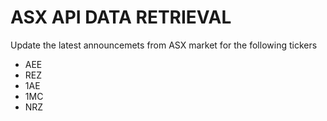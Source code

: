 # ASX API DATA RETRIEVAL

Update the latest announcemets from ASX market for the following tickers
- AEE
- REZ
- 1AE
- 1MC
- NRZ